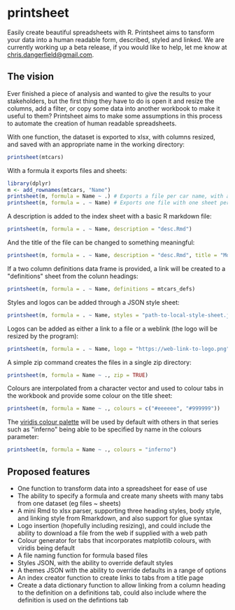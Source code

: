# printsheet
Easily create beautiful spreadsheets with R. Printsheet aims to tansform your data into a human readable form, described, styled and linked. We are currently working up a beta release, if you would like to help, let me know at chris.dangerfield@gmail.com.

## The vision
Ever finished a piece of analysis and wanted to give the results to your stakeholders, but the first thing they have to do is open it and resize the columns, add a filter, or copy some data into another workbook to make it useful to them? Printsheet aims to make some assumptions in this process to automate the creation of human readable spreadsheets.

With one function, the dataset is exported to xlsx, with columns resized, and saved with an appropriate name in the working directory:
```R
printsheet(mtcars)
```
With a formula it exports files and sheets:
```R
library(dplyr)
m <- add_rownames(mtcars, "Name")
printsheet(m, formula = Name ~ .) # Exports a file per car name, with all data on one sheet
printsheet(m, formula = . ~ Name) # Exports one file with one sheet per car name, and an index sheet
```

A description is added to the index sheet with a basic R markdown file:
```R
printsheet(m, formula = . ~ Name, description = "desc.Rmd")
```

And the title of the file can be changed to something meaningful:
```R
printsheet(m, formula = . ~ Name, description = "desc.Rmd", title = "Motor Trend Car Road Tests")
```

If a two column definitions data frame is provided, a link will be created to a "definitions" sheet from the colunn headings:
```R
printsheet(m, formula = . ~ Name, definitions = mtcars_defs)
```
Styles and logos can be added through a JSON style sheet:
```R
printsheet(m, formula = . ~ Name, styles = "path-to-local-style-sheet.json")
```

Logos can be added as either a link to a file or a weblink (the logo will be resized by the program):
```R
printsheet(m, formula = . ~ Name, logo = "https://web-link-to-logo.png")
```

A simple zip command creates the files in a single zip directory:
```R
printsheet(m, formula = Name ~ ., zip = TRUE)
```

Colours are interpolated from a character vector and used to colour tabs in the workbook and provide some colour on the title sheet:
```R
printsheet(m, formula = Name ~ ., colours = c("#eeeeee", "#999999"))
```

The [viridis colour palette](https://cran.r-project.org/web/packages/viridis/vignettes/intro-to-viridis.html]) will be used by default with others in that series such as "inferno" being able to be specified by name in the colours parameter:
```R
printsheet(m, formula = Name ~ ., colours = "inferno")
```


## Proposed features
* One function to transform data into a spreadsheet for ease of use
* The ability to specify a formula and create many sheets with many tabs from one dataset (eg files ~ sheets)
* A mini Rmd to xlsx parser, supporting three heading styles, body style, and linking style from Rmarkdown, and also support for glue syntax
* Logo insertion (hopefully including resizing), and could include the ability to download a file from the web if supplied with a web path
* Colour generator for tabs that incorporates matplotlib colours, with viridis being default
* A file naming function for formula based files
* Styles JSON, with the ability to override default styles
* A themes JSON with the ability to override defaults in a range of options
* An index creator function to create links to tabs from a title page
* Create a data dictionary function to allow linking from a column heading to the definition on a definitions tab, could also include where the definition is used on the defintions tab

